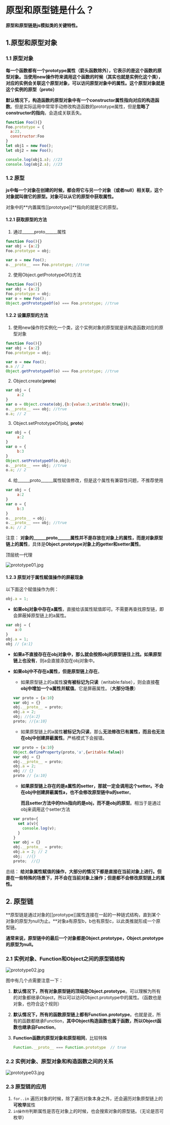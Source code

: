 # 原型和原型链是什么？
**原型和原型链是js模拟类的关键特性。**



## 1.原型和原型对象

### 1.1 原型对象
**每一个函数都有一个prototype属性（箭头函数除外），它表示的是这个函数的原型对象。当使用new操作符来调用这个函数的时候（其实也就是实例化这个类），对应的实例会关联这个原型对象，可以访问原型对象中的属性。这个原型对象就是这个实例的原型（__proto__）**

**默认情况下，构造函数的原型对象中有一个constructor属性指向对应的构造函数**。但是实际运用中常常手动修改构造函数的prototype属性，但是**忽略了constructor的指向**，会造成关联丢失。

```js
function Foo(){}
Foo.prototype = {
  a:23,
  constructor:Foo
}
let obj1 = new Foo();
let obj2 = new Foo();

console.log(obj1.a); //23
console.log(obj2.a); //23
```

### 1.2 原型
**js中每一个对象在创建的时候，都会将它与另一个对象（或者null）相关联，这个对象就叫做它的原型。对象可以从它的原型中获取属性。**

对象中的**内置属性[[prototype]]**指向的就是它的原型。

#### 1.2.1 获取原型的方法
1. 通过______proto______属性
```js
function Foo(){}
var obj = {a:2}
Foo.prototype = obj;

var o = new Foo();
o.__proto__ === Foo.prototype; //true
```

2. 使用Object.getPrototypeOf()方法
```js
function Foo(){}
var obj = {a:2}
Foo.prototype = obj;
var o = new Foo();
Object.getPrototypeOf(o) === Foo.prototype; //true
```

#### 1.2.2 设置原型的方法
1. 使用new操作符实例化一个类，这个实例对象的原型就是该构造函数对应的原型对象
```js
function Foo(){}
var obj = {a:2}
Foo.prototype = obj;

var o = new Foo();
o.a // 2
Object.getPrototypeOf(o) === Foo.prototype; //true
```

2. Object.create(______proto______)
```js
var obj = {
     a:2
}
var o = Object.create(obj,{b:{value:3,writable:true}});
o.__proto__ === obj; //true
o.a; // 2
```

3. Object.setPrototypeOf(obj, ______proto______)
```js
var obj = {
     a:2
}
var o = {
     b:3
}
Object.setPrototypeOf(o,obj);
o.__proto__ === obj; //true
o.a; // 2
```

4. 给______proto______属性赋值修改，但是这个属性有兼容性问题，不推荐使用
```js
var obj = {
     a:2
}
var o = {
     b:3
}
o.__proto__ = obj;
o.__proto__ === obj; //true
o.a; // 2
```

注意：
**对象的______proto______属性并不是存放在对象上的属性，而是对象原型链上的属性**，具体是**Object.prototype对象上的getter和setter属性**。

顶层统一代理

![prototype01.jpg](./images/prototype01.jpg)

#### 1.2.3 原型对于属性赋值操作的屏蔽现象
以下面这个赋值操作为例：
```js
obj.a = 1;
```
- **如果obj对象中存在a属性**，直接给该属性赋值即可。不需要再查找原型链，即会屏蔽掉原型链上的a属性。
```js
var obj = {
    a:0
}
obj.a = 1;
obj // {a:1}
```

- **如果a不直接存在在obj对象中，**那么就会按照obj的原型链往上找。如果**原型链上也没有**，则a会直接添加在obj对象中。
- **如果obj中不存在a属性，但是原型链上存在**。
  
  - 如果原型链上的a属性**没有被标记为只读**（writable:false），则会直接**在obj中增加一个a属性并赋值**。它是屏蔽属性。（**大部分场景**）
  ```js
  var proto = {a:10}
  var obj = {}
  obj.__proto__ = proto;
  obj.a = 2;
  obj; //{a:2}
  proto; //{a:10}
  ```
  
  - 如果原型链上的a属性**被标记为只读**，那么**无法修改已有属性，而且也无法在obj中创建屏蔽属性**。严格模式下会报错。
  ```js
  var proto = {a:10}
  Object.defineProperty(proto,'a',{writable:false})
  var obj = {}
  obj.__proto__ = proto;
  obj.a = 2;
  obj // {}
  proto // {a:10}
  ```
  
  - **如果原型链上存在的是a属性的setter，那就一定会调用这个setter。不会在obj中创建屏蔽属性a，也不会修改原型链中a的setter**。
  
    **而且setter方法中的this指向的是obj，而不是obj的原型**。相当于是通过obj来调用这个setter方法
  ```js
  var proto={
    set a(v){
      console.log(v);
    }
  }
  var obj = {}
  obj.__proto__ = proto;
  obj.a = 2; // 2
  obj;  //{}
  proto;  //{}
  ```

总结：
**给对象属性赋值的操作，大部分的情况下都是直接在当前对象上进行。但是在一些特殊的场景下，并不会在当前对象上操作；但是都不会修改原型链上的属性。**



## 2. 原型链

**原型链是通过对象的[[prototype]]属性连接在一起的一种链式结构，直到某个对象的原型为null为止。**对象a有原型b，b也有原型c，以此类推就形成一个原型链。

**通常来说，原型链中的最后一个对象都是Object.prototype，Object.prototype的原型为null。**



### 2.1 实例对象、Function和Object之间的原型链结构

![prototype02.jpg](./images/prototype02.jpg)

图中有几个点需要注意一下：

1. **默认情况下，所有对象原型链的顶端是Object.prototype**。可以理解为所有的对象都继承Object，所以可以访问Object.prototype中的属性。（函数也是对象，也符合这个规则）

2. **默认情况下，所有的函数原型链上都有Function.prototype**。也就是说，所有的函数都继承Function，**其中Object构造函数也属于函数，所以Object函数也继承自Function**。

3. **Function函数的原型对象和原型相同**，比较特殊

   ```js
   Function.__proto__ === Function.prototype  // true
   ```



### 2.2 实例对象、原型对象和构造函数之间的关系

![prototype03.jpg](./images/prototype03.jpg)


### 2.3 原型链的应用
1. `for..in` 遍历对象的时候，除了遍历对象本身之外，还会遍历对象原型链上的**可枚举**属性
2. `in操作符`判断属性是否在对象上的时候，也会搜索对象的原型链。（无论是否可枚举）

